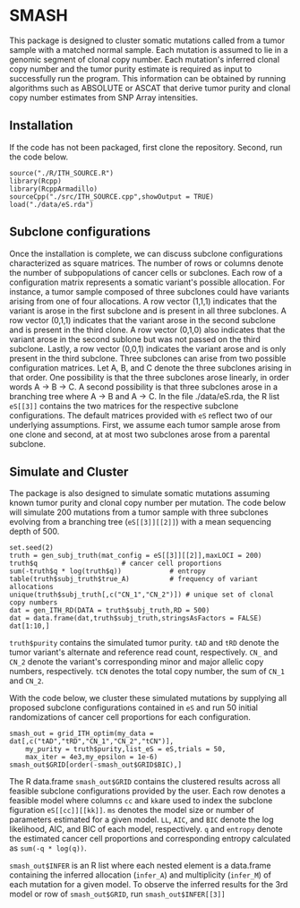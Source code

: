 # SMASH

This package is designed to cluster somatic mutations called from a tumor sample with a matched normal sample. 
Each mutation is assumed to lie in a genomic segment of clonal copy number. 
Each mutation's inferred clonal copy number and the tumor purity estimate is required as input to successfully run the program. This information can be obtained by running algorithms such as ABSOLUTE or ASCAT that derive tumor purity and clonal copy number estimates from SNP Array intensities.

## Installation
If the code has not been packaged, first clone the repository. Second, run the code below.
```
source("./R/ITH_SOURCE.R")
library(Rcpp)
library(RcppArmadillo)
sourceCpp("./src/ITH_SOURCE.cpp",showOutput = TRUE)
load("./data/eS.rda")
```

## Subclone configurations
Once the installation is complete, we can discuss subclone configurations characterized as square matrices.
The number of rows or columns denote the number of subpopulations of cancer cells or subclones. 
Each row of a configuration matrix represents a somatic variant's possible allocation.
For instance, a tumor sample composed of three subclones could have variants arising from one of four allocations.
A row vector (1,1,1) indicates that the variant is arose in the first subclone and is present in all three subclones. 
A row vector (0,1,1) indicates that the variant arose in the second subclone and is present in the third clone.
A row vector (0,1,0) also indicates that the variant arose in the second sublone but was not passed on the third subclone.
Lastly, a row vector (0,0,1) indicates the variant arose and is only present in the third subclone. 
Three subclones can arise from two possible configuration matrices. Let A, B, and C denote the three subclones arising in that order. One possibility is that the three subclones arose linearly, in order words A -> B -> C. A second possibility is that three subclones arose in a branching tree where A -> B and A -> C. In the file ./data/eS.rda, the R list `eS[[3]]` contains the two matrices for the respective subclone configurations. 
The default matrices provided with `eS` reflect two of our underlying assumptions. First, we assume each tumor sample arose from one clone and second, at at most two subclones arose from a parental subclone.

## Simulate and Cluster
The package is also designed to simulate somatic mutations assuming known tumor purity and clonal copy number per mutation. 
The code below will simulate 200 mutations from a tumor sample with three subclones evolving from a branching tree (`eS[[3]][[2]]`) with a mean sequencing depth of 500.
```
set.seed(2)
truth = gen_subj_truth(mat_config = eS[[3]][[2]],maxLOCI = 200)
truth$q 					# cancer cell proportions
sum(-truth$q * log(truth$q)) 			# entropy
table(truth$subj_truth$true_A) 			# frequency of variant allocations
unique(truth$subj_truth[,c("CN_1","CN_2")])	# unique set of clonal copy numbers
dat = gen_ITH_RD(DATA = truth$subj_truth,RD = 500)
dat = data.frame(dat,truth$subj_truth,stringsAsFactors = FALSE)
dat[1:10,]
```
`truth$purity` contains the simulated tumor purity.
`tAD` and `tRD` denote the tumor variant's alternate and reference read count, respectively. `CN_` and `CN_2` denote the variant's corresponding minor and major allelic copy numbers, respectively. `tCN` denotes the total copy number, the sum of `CN_1` and `CN_2`.

With the code below, we cluster these simulated mutations by supplying all proposed subclone configurations contained in `eS` and run 50 initial randomizations of cancer cell proportions for each configuration.
```
smash_out = grid_ITH_optim(my_data = dat[,c("tAD","tRD","CN_1","CN_2","tCN")],
	my_purity = truth$purity,list_eS = eS,trials = 50,
	max_iter = 4e3,my_epsilon = 1e-6)
smash_out$GRID[order(-smash_out$GRID$BIC),]
```
The R data.frame `smash_out$GRID` contains the clustered results across all feasible subclone configurations provided by the user. Each row denotes a feasible model where columns `cc` and `kk`are used to index the subclone figuration `eS[[cc]][[kk]]`. `ms` denotes the model size or number of parameters estimated for a given model. `LL`, `AIC`, and `BIC` denote the log likelihood, AIC, and BIC of each model, respectively. `q` and `entropy` denote the estimated cancer cell proportions and corresponding entropy calculated as `sum(-q * log(q))`.

`smash_out$INFER` is an R list where each nested element is a data.frame containing the inferred allocation (`infer_A`) and multiplicity (`infer_M`) of each mutation for a given model. To observe the inferred results for the 3rd model or row of `smash_out$GRID`, run `smash_out$INFER[[3]]`


